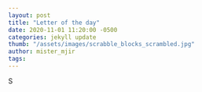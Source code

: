 ```yaml
---
layout: post
title: "Letter of the day"
date: 2020-11-01 11:20:00 -0500
categories: jekyll update
thumb: "/assets/images/scrabble_blocks_scrambled.jpg"
author: mister_mjir
tags:
---
```

S
